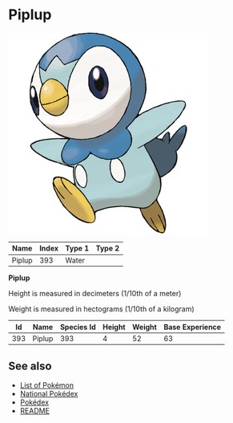 # Piplup


![Piplup](images/393.png)

| **Name** | **Index** | **Type 1** | **Type 2** |
|----|----|----|----|
| Piplup | 393 | Water  |  |

**Piplup** 


Height is measured in decimeters (1/10th of a meter)

Weight is measured in hectograms (1/10th of a kilogram)

| **Id** | **Name** | **Species Id** | **Height** | **Weight** | **Base Experience** |
|--------|----------|----------------|------------|------------|---------------------|
| 393 | Piplup | 393 | 4 | 52 | 63 |


## See also

- [List of Pokémon](../pokemon.md)
- [National Pokédex](../national_pokedex.md)
- [Pokédex](../pokedex.md)
- [README](../README.md)
